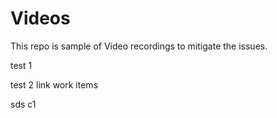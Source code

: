 # Videos
This repo is sample of Video recordings to mitigate the issues. 


test 1

test 2 link work items




sds
c1
